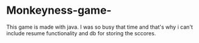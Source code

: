 # Monkeyness-game-
This game is made with java. I was so busy that time and that's why i can't include resume functionality and db for storing the sccores.
